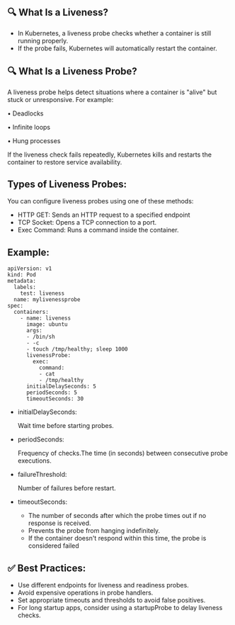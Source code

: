 🔍 What Is a Liveness?
-----------------------

* In Kubernetes, a liveness probe checks whether a container is still running properly.
* If the probe fails, Kubernetes will automatically restart the container.

🔍 What Is a Liveness Probe?
----------------------------

A liveness probe helps detect situations where a container is "alive" but stuck or unresponsive. For example:

• Deadlocks

• Infinite loops

• Hung processes

If the liveness check fails repeatedly, Kubernetes kills and restarts the container to restore service availability.

Types of Liveness Probes:
------------------------

You can configure liveness probes using one of these methods:
 
* HTTP GET:  Sends an HTTP request to a specified endpoint 
* TCP Socket: Opens a TCP connection to a port.
* Exec Command: Runs a command inside the container.

Example:
-------
    apiVersion: v1
    kind: Pod
    metadata:
      labels:
        test: liveness
      name: mylivenessprobe
    spec:
      containers:
        - name: liveness
          image: ubuntu
          args:
          - /bin/sh
          - -c
          - touch /tmp/healthy; sleep 1000
          livenessProbe:                                          
            exec:
              command:                                         
              - cat                
              - /tmp/healthy
          initialDelaySeconds: 5          
          periodSeconds: 5                                 
          timeoutSeconds: 30 

- initialDelaySeconds:

     Wait time before starting probes.
- periodSeconds:

   Frequency of checks.The time (in seconds) between consecutive probe executions.

- failureThreshold:

   Number of failures before restart.
- timeoutSeconds:

   * The number of seconds after which the probe times out if no response is received.
   * Prevents the probe from hanging indefinitely.
   * If the container doesn't respond within this time, the probe is considered failed

✅ Best Practices:
-------------------
- Use different endpoints for liveness and readiness probes.
- Avoid expensive operations in probe handlers.
- Set appropriate timeouts and thresholds to avoid false positives.
- For long startup apps, consider using a startupProbe to delay liveness checks.
